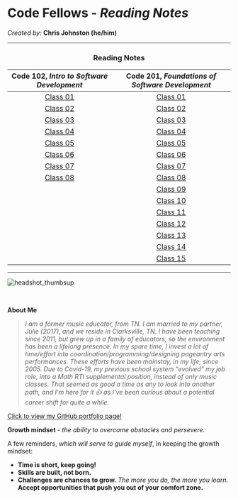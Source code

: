 # **Code Fellows - _Reading Notes_**
_Created by:_ **Chris Johnston (he/him)**

<hr>

<h3 style="display:block;
           margin-left: auto;
           margin-right:auto;
           text-align: center;">
  Reading Notes</h3>
  
  **Code 102**, _Intro to Software Development_ | **Code 201**, _Foundations of Software Development_ 
| :--------------------------------: | :--------------------------------: |
|[Class 01](102/102class01reading.md)|[Class 01](201/201class01reading.md)|
|[Class 02](102/102class02reading.md)|[Class 02]()|
|[Class 03](102/102class03reading.md)|[Class 03]()|
|[Class 04](102/102class04reading.md)|[Class 04]()|
|[Class 05](102/102class05reading.md)|[Class 05]()|
|[Class 06](102/102class06reading.md)|[Class 06]()|
|[Class 07](102/102class07reading.md)|[Class 07]()|
|[Class 08](102/102class08reading.md)|[Class 08]()|
|                                    |[Class 09]()|
|                                    |[Class 10]()|
|                                    |[Class 11]()|
|                                    |[Class 12]()|
|                                    |[Class 13]()|
|                                    |[Class 14]()|
|                                    |[Class 15]()|

<hr>

![headshot_thumbsup](https://user-images.githubusercontent.com/112371867/187345671-3fbaacb0-1c28-45b6-b045-989c0df38a65.JPG)

<br>

**About Me**

> _I am a former music educator, from TN. I am married to my partner, Julie (2017), and we reside in Clarksville, TN. I have been teaching since 2011, but grew up in a family of educators, so the environment has been a lifelong presence. In my spare time, I invest a lot of time/effort into coordination/programming/designing pageantry arts performances. These efforts have been mainstay, in my life, since 2005. Due to Covid-19, my previous school system "evolved" my job role, into a Math RTI supplemental position, instead of only music classes. That seemed as good a time as any to look into another path, and I'm here for it :+1: as I've been curious about a potential career shift for quite a while._

[Click to view my GitHub portfolio page!](https://github.com/chrisjohnston1986)


**Growth mindset** - _the ability to overcome obstacles and persevere._

A few reminders, *which will serve to guide myself*, in keeping the growth mindset:

- **Time is short, keep going!**
- **Skills are built, not born.**
- **Challenges are chances to grow.** _The more you do, the more you learn._ **Accept opportunities that push you out of your comfort zone.**

